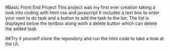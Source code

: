 #Basic Front End Project
This project was my first ever creation taking a look into coding with html css and javascript
It includes a text box to enter your next to do task and a button to add the task to the list. The list is displayed below the textbox along woth a delete button which can delete the added task.

##Try it yourself
clone the repository and run the html code to take a look at the UI.

